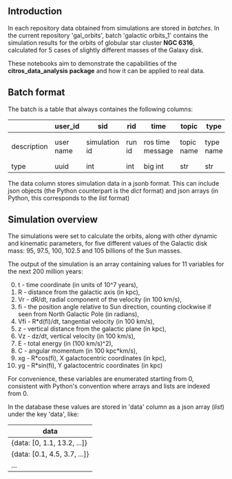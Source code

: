 ## Introduction

In each repository data obtained from simulations are stored in *batches*.
In the current repository 'gal_orbits', batch 'galactic orbits_1' contains the simulation results for the orbits of globular star cluster **NGC 6316**, 
calculated for 5 cases of slightly different masses of the Galaxy disk.

These notebooks aim to demonstrate the capabilities of the **citros_data_analysis package** and how it can be applied to real data.

## Batch format

The batch is a table that always containes the following columns:

||user\_id | sid | rid | time | topic | type| data |
|--|--|--|--|--|--|--|--|
|description |user name | simulation id| run id| ros time message | topic name| type name | json-format data|
|type| uuid | int | int | big int | str | str | jsonb|

The data column stores simulation data in a jsonb format. This can include json objects (the Python counterpart is the *dict* format) 
and json arrays (in Python, this corresponds to the *list* format)

## Simulation overview

The simulations were set to calculate the orbits, along with other dynamic and kinematic parameters, for five different values of 
the Galactic disk mass: 95, 97.5, 100, 102.5 and 105 billions of the Sun masses.

The output of the simulation is an array containing values for 11 variables for the next 200 million years:

0. t - time coordinate (in units of 10^7 years), 
1. R - distance from the galactic axis (in kpc), 
2. Vr - dR/dt, radial component of the velocity (in 100 km/s), 
3. fi - the position angle relative to Sun direction, counting clockwise if seen from North Galactic Pole (in radians), 
4. Vfi - R*d(fi)/dt, tangential velocity (in 100 km/s), 
5. z - vertical distance from the galactic plane (in kpc), 
6. Vz - dz/dt, vertical velocity (in 100 km/s), 
7. E - total energy (in (100 km/s)^2), 
8. C - angular momentum (in 100 kpc*km/s), 
9. xg - R*cos(fi), X galactocentric coordinates (in kpc), 
10. yg - R*sin(fi), Y galactocentric coordinates (in kpc)

For convenience, these variables are enumerated starting from 0, consistent with Python's convention where arrays and lists are indexed from 0.

In the database these values are stored in 'data' column as a json array (*list*) under the key 'data', like:

|data|
|--|
|{data: [0, 1.1, 13.2, ...]}|
|{data: [0.1, 4.5, 3.7, ...]}|
|...|